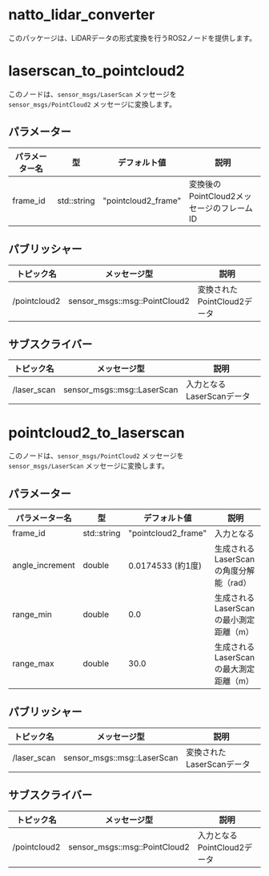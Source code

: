 # natto_lidar_converter
このパッケージは、LiDARデータの形式変換を行うROS2ノードを提供します。

# laserscan_to_pointcloud2
このノードは、`sensor_msgs/LaserScan` メッセージを `sensor_msgs/PointCloud2` メッセージに変換します。

## パラメーター
| パラメーター名 | 型 | デフォルト値 | 説明 |
| - | - | - | - |
| frame_id | std::string | "pointcloud2_frame" | 変換後のPointCloud2メッセージのフレームID |

## パブリッシャー
| トピック名 | メッセージ型 | 説明 |
| - | - | - |
| /pointcloud2 | sensor_msgs::msg::PointCloud2 | 変換されたPointCloud2データ |

## サブスクライバー
| トピック名 | メッセージ型 | 説明 |
| - | - | - |
| /laser_scan | sensor_msgs::msg::LaserScan | 入力となるLaserScanデータ |


# pointcloud2_to_laserscan
このノードは、`sensor_msgs/PointCloud2` メッセージを `sensor_msgs/LaserScan` メッセージに変換します。

## パラメーター
| パラメーター名 | 型 | デフォルト値 | 説明 |
| - | - | - | - |
| frame_id | std::string | "pointcloud2_frame" | 入力となる
| angle_increment | double | 0.0174533 (約1度) | 生成されるLaserScanの角度分解能（rad） |
| range_min | double | 0.0 | 生成されるLaserScanの最小測定距離（m） |
| range_max | double | 30.0 |  生成されるLaserScanの最大測定距離（m） |

## パブリッシャー
| トピック名 | メッセージ型 | 説明 |
| - | - | - |
| /laser_scan | sensor_msgs::msg::LaserScan | 変換されたLaserScanデータ |

## サブスクライバー
| トピック名 | メッセージ型 | 説明 |
| - | - | - |
| /pointcloud2 | sensor_msgs::msg::PointCloud2 | 入力となるPointCloud2データ |
